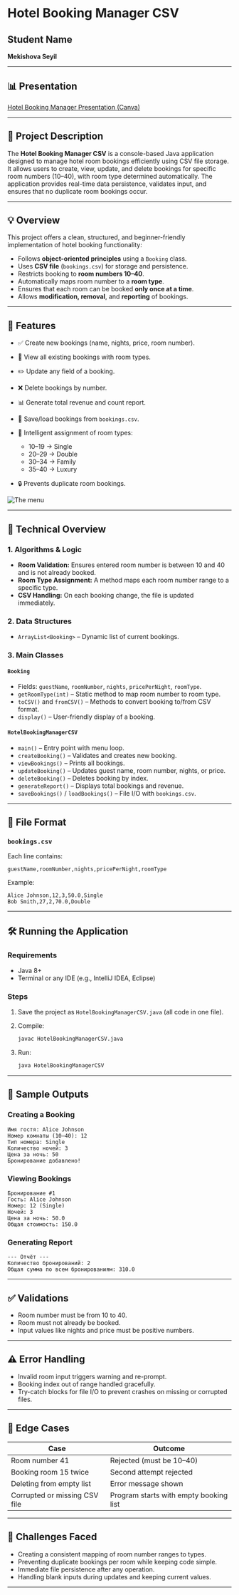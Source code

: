 # **Hotel Booking Manager CSV**

## **Student Name**

**Mekishova Seyil**

---

## **📊 Presentation**

[Hotel Booking Manager Presentation (Canva)](https://www.canva.com/design/DAGk0SmC394/NQwT-JK1CXAO2Yw3PjdZOw/edit?utm_content=DAGk0SmC394&utm_campaign=designshare&utm_medium=link2&utm_source=sharebutton)

---

## **📝 Project Description**

The **Hotel Booking Manager CSV** is a console-based Java application designed to manage hotel room bookings efficiently using CSV file storage. It allows users to create, view, update, and delete bookings for specific room numbers (10–40), with room type determined automatically. The application provides real-time data persistence, validates input, and ensures that no duplicate room bookings occur.

---

## **💡 Overview**

This project offers a clean, structured, and beginner-friendly implementation of hotel booking functionality:

* Follows **object-oriented principles** using a `Booking` class.
* Uses **CSV file** (`bookings.csv`) for storage and persistence.
* Restricts booking to **room numbers 10–40**.
* Automatically maps room number to a **room type**.
* Ensures that each room can be booked **only once at a time**.
* Allows **modification, removal**, and **reporting** of bookings.

---

## **🚀 Features**

* ✅ Create new bookings (name, nights, price, room number).
* 📄 View all existing bookings with room types.
* ✏️ Update any field of a booking.
* ❌ Delete bookings by number.
* 📊 Generate total revenue and count report.
* 💾 Save/load bookings from `bookings.csv`.
* 🧠 Intelligent assignment of room types:

  * 10–19 → Single
  * 20–29 → Double
  * 30–34 → Family
  * 35–40 → Luxury
* 🔒 Prevents duplicate room bookings.

![The menu](https://github.com/sseellyy/Hotel/blob/master/Снимок%20экрана%202025-05-12%20082738.png)

---

## **🧠 Technical Overview**

### **1. Algorithms & Logic**

* **Room Validation:** Ensures entered room number is between 10 and 40 and is not already booked.
* **Room Type Assignment:** A method maps each room number range to a specific type.
* **CSV Handling:** On each booking change, the file is updated immediately.

### **2. Data Structures**

* `ArrayList<Booking>` – Dynamic list of current bookings.

### **3. Main Classes**

#### `Booking`

* Fields: `guestName`, `roomNumber`, `nights`, `pricePerNight`, `roomType`.
* `getRoomType(int)` – Static method to map room number to room type.
* `toCSV()` and `fromCSV()` – Methods to convert booking to/from CSV format.
* `display()` – User-friendly display of a booking.

#### `HotelBookingManagerCSV`

* `main()` – Entry point with menu loop.
* `createBooking()` – Validates and creates new booking.
* `viewBookings()` – Prints all bookings.
* `updateBooking()` – Updates guest name, room number, nights, or price.
* `deleteBooking()` – Deletes booking by index.
* `generateReport()` – Displays total bookings and revenue.
* `saveBookings()` / `loadBookings()` – File I/O with `bookings.csv`.

---

## **📁 File Format**

### `bookings.csv`

Each line contains:

```csv
guestName,roomNumber,nights,pricePerNight,roomType
```

Example:

```
Alice Johnson,12,3,50.0,Single
Bob Smith,27,2,70.0,Double
```

---

## **🛠 Running the Application**

### Requirements

* Java 8+
* Terminal or any IDE (e.g., IntelliJ IDEA, Eclipse)

### Steps

1. Save the project as `HotelBookingManagerCSV.java` (all code in one file).
2. Compile:

   ```bash
   javac HotelBookingManagerCSV.java
   ```
3. Run:

   ```bash
   java HotelBookingManagerCSV
   ```

---

## **📌 Sample Outputs**

### **Creating a Booking**

```
Имя гостя: Alice Johnson
Номер комнаты (10–40): 12
Тип номера: Single
Количество ночей: 3
Цена за ночь: 50
Бронирование добавлено!
```

### **Viewing Bookings**

```
Бронирование #1
Гость: Alice Johnson
Номер: 12 (Single)
Ночей: 3
Цена за ночь: 50.0
Общая стоимость: 150.0
```

### **Generating Report**

```
--- Отчёт ---
Количество бронирований: 2
Общая сумма по всем бронированиям: 310.0
```

---

## **✅ Validations**

* Room number must be from 10 to 40.
* Room must not already be booked.
* Input values like nights and price must be positive numbers.

---

## **⚠️ Error Handling**

* Invalid room input triggers warning and re-prompt.
* Booking index out of range handled gracefully.
* Try-catch blocks for file I/O to prevent crashes on missing or corrupted files.

---

## **🧪 Edge Cases**

| Case                          | Outcome                                |
| ----------------------------- | -------------------------------------- |
| Room number 41                | Rejected (must be 10–40)               |
| Booking room 15 twice         | Second attempt rejected                |
| Deleting from empty list      | Error message shown                    |
| Corrupted or missing CSV file | Program starts with empty booking list |

---

## **🔧 Challenges Faced**

* Creating a consistent mapping of room number ranges to types.
* Preventing duplicate bookings per room while keeping code simple.
* Immediate file persistence after any operation.
* Handling blank inputs during updates and keeping current values.

---
